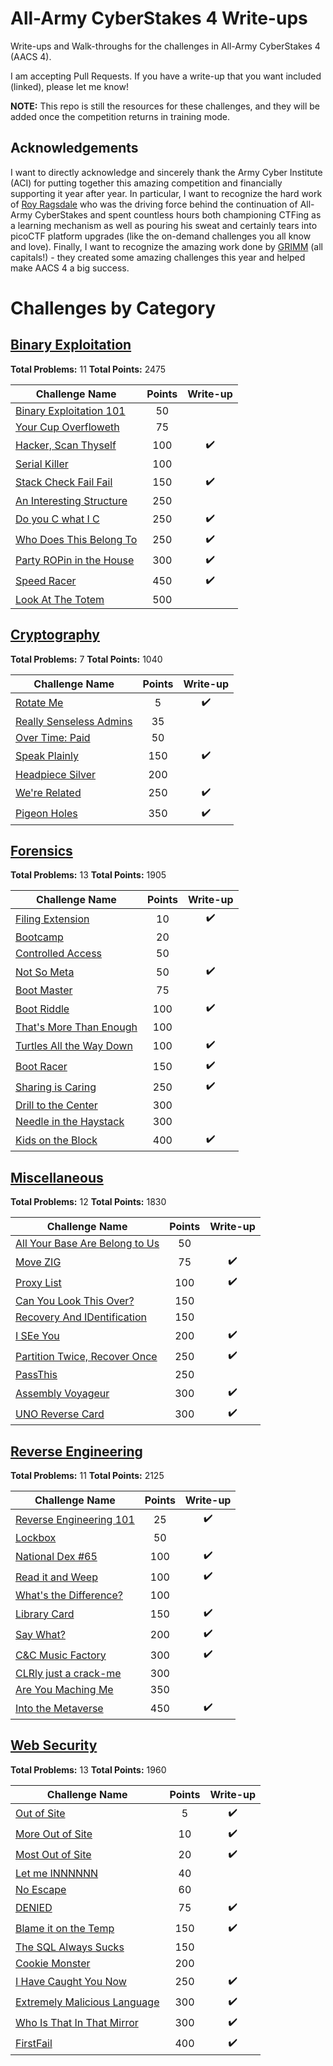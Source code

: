 # All-Army CyberStakes 4 Write-ups

Write-ups and Walk-throughs for the challenges in All-Army CyberStakes 4 (AACS 4).

I am accepting Pull Requests. If you have a write-up that you want included (linked), please let me know!

**NOTE:** This repo is still the resources for these challenges, and they will be added once the competition returns in training mode.

## Acknowledgements

I want to directly acknowledge and sincerely thank the Army Cyber Institute (ACI) for putting together this amazing competition and financially supporting it year after year. In particular, I want to recognize the hard work of [Roy Ragsdale](https://github.com/royragsdale) who was the driving force behind the continuation of All-Army CyberStakes and spent countless hours both championing CTFing as a learning mechanism as well as pouring his sweat and certainly tears into picoCTF platform upgrades (like the on-demand challenges you all know and love). Finally, I want to recognize the amazing work done by [GRIMM](https://www.grimm-co.com/) (all capitals!) - they created some amazing challenges this year and helped make AACS 4 a big success.

# Challenges by Category

## [Binary Exploitation](./BinaryExploitation/README.md)

**Total Problems:** 11
**Total Points:** 2475

| Challenge Name               | Points  | Write-up |
| -----------------------------|:-------:|:--------:|
| [Binary Exploitation 101](./BinaryExploitation/BinaryExploitation101/README.md) | 50 | |
| [Your Cup Overfloweth](./BinaryExploitation/YourCupOverfloweth/README.md) | 75 | |
| [Hacker, Scan Thyself](./BinaryExploitation/HackerScanThyself/README.md) | 100 | ✔️ |
| [Serial Killer](./BinaryExploitation/SerialKiller/README.md) | 100 | |
| [Stack Check Fail Fail](./BinaryExploitation/StackCheckFailFail/README.md) | 150 | ✔️ |
| [An Interesting Structure](./BinaryExploitation/AnInterestingStructure/README.md) | 250 | |
| [Do you C what I C](./BinaryExploitation/DoYouCWhatIC/README.md) | 250 | ✔️ |
| [Who Does This Belong To](./BinaryExploitation/WhoDoesThisBelongTo/README.md) | 250 | ✔️ |
| [Party ROPin in the House](./BinaryExploitation/PartyROPinInTheHouse/README.md) | 300 | ✔️|
| [Speed Racer](./BinaryExploitation/SpeedRacer/README.md) | 450 | ✔️ |
| [Look At The Totem](./BinaryExploitation/LookAtTheTotem/README.md) | 500 | |

## [Cryptography](./Cryptography/README.md)

**Total Problems:** 7
**Total Points:** 1040

| Challenge Name               | Points  | Write-up |
| -----------------------------|:-------:|:--------:|
| [Rotate Me](./Cryptography/RotateMe/README.md) | 5 | ✔️ |
| [Really Senseless Admins](./Cryptography/ReallySenselessAdmins/README.md) | 35 | |
| [Over Time: Paid](./Cryptography/OverTimePaid/README.md) | 50 | |
| [Speak Plainly](./Cryptography/SpeakPlainly/README.md) | 150 | ✔️ |
| [Headpiece Silver](./Cryptography/HeadpieceSilver/README.md) | 200 | |
| [We're Related](./Cryptography/WereRelated/README.md) | 250 | ✔️ |
| [Pigeon Holes](./Cryptography/PigeonHoles/README.md) | 350 | ✔️ |

## [Forensics](./Forensics/README.md)

**Total Problems:** 13
**Total Points:** 1905

| Challenge Name               | Points  | Write-up |
| -----------------------------|:-------:|:--------:|
| [Filing Extension](./Forensics/FilingExtension/README.md) | 10 | ✔️ |
| [Bootcamp](./Forensics/Bootcamp/README.md) | 20 | |
| [Controlled Access](./Forensics/ControlledAccess/README.md) | 50 | |
| [Not So Meta](./Forensics/NotSoMeta/README.md) | 50 | ✔️ |
| [Boot Master](./Forensics/BootMaster/README.md) | 75 | |
| [Boot Riddle](./Forensics/BootRiddle/README.md) | 100 | ✔️ |
| [That's More Than Enough](./Forensics/ThatsMoreThanEnough/README.md) | 100 | |
| [Turtles All the Way Down](./Forensics/TurtlesAllTheWayDown/README.md) | 100 | ✔️ |
| [Boot Racer](./Forensics/BootRacer/README.md) | 150 | ✔️ |
| [Sharing is Caring](./Forensics/SharingIsCaring/README.md) | 250 | ✔️ |
| [Drill to the Center](./Forensics/DrillToTheCenter/README.md) | 300 | |
| [Needle in the Haystack](./Forensics/NeedleInTheHaystack/README.md) | 300 | |
| [Kids on the Block](./Forensics/KidsOnTheBlock/README.md) | 400 | ✔️ |

## [Miscellaneous](./Miscellaneous/README.md)

**Total Problems:** 12
**Total Points:** 1830

| Challenge Name               | Points  | Write-up |
| -----------------------------|:-------:|:--------:|
| [All Your Base Are Belong to Us](./Miscellaneous/AllYourBase/README.md) | 50 | |
| [Move ZIG](./Miscellaneous/MoveZIG/README.md) | 75 | ✔️ |
| [Proxy List](./Miscellaneous/ProxyList/README.md) | 100 | ✔️ |
| [Can You Look This Over?](./Miscellaneous/CanYouLookThisOver/README.md) | 150 | |
| [Recovery And IDentification](./Miscellaneous/RecoveryAndIDentification/README.md) | 150 | |
| [I SEe You](./Miscellaneous/ISEeYou/README.md) | 200 | ✔️ |
| [Partition Twice, Recover Once](./Miscellaneous/PartitionTwiceRecoverOnce/README.md) | 250 | ✔️ |
| [PassThis](./Miscellaneous/PassThis/README.md) | 250 | |
| [Assembly Voyageur](./Miscellaneous/AssemblyVoyageur/README.md) | 300 | ✔️ |
| [UNO Reverse Card](./Miscellaneous/UNOReverseCard/README.md) | 300 | ✔️ |

## [Reverse Engineering](./ReverseEngineering/README.md)

**Total Problems:** 11
**Total Points:** 2125

| Challenge Name               | Points  | Write-up |
| -----------------------------|:-------:|:--------:|
| [Reverse Engineering 101](./ReverseEngineering/ReverseEngineering101/README.md) | 25 | ✔️ |
| [Lockbox](./ReverseEngineering/Lockbox/README.md) | 50 | |
| [National Dex #65](./ReverseEngineering/NationalDex65/README.md) | 100 | ✔️ |
| [Read it and Weep](./ReverseEngineering/ReadItAndWeep/README.md) | 100 | ✔️ |
| [What's the Difference?](./ReverseEngineering/WhatsTheDifference/README.md) | 100 | |
| [Library Card](./ReverseEngineering/LibraryCard/README.md) | 150 | ✔️ |
| [Say What?](./ReverseEngineering/SayWhat/README.md) | 200 | ✔️ |
| [C&C Music Factory](./ReverseEngineering/CandCMusicFactory/README.md) | 300 | ✔️ |
| [CLRly just a crack-me](./ReverseEngineering/CLRlyJustACrackMe/README.md) | 300 | |
| [Are You Maching Me](./ReverseEngineering/AreYouMachingMe/README.md) | 350 | |
| [Into the Metaverse](./ReverseEngineering/IntoTheMetaverse/README.md) | 450 | ✔️ |

## [Web Security](./WebSecurity/README.md)

**Total Problems:** 13
**Total Points:** 1960

| Challenge Name               | Points  | Write-up |
| -----------------------------|:-------:|:--------:|
| [Out of Site](./WebSecurity/OutOfSite/README.md) | 5 | ✔️ |
| [More Out of Site](./WebSecurity/MoreOutOfSite/README.md) | 10 | ✔️ |
| [Most Out of Site](./WebSecurity/MostOutOfSite/README.md) | 20 | ✔️ |
| [Let me INNNNNN](./WebSecurity/LetMeInnnnnn/README.md) | 40 | |
| [No Escape](./WebSecurity/NoEscape/README.md) | 60 | |
| [DENIED](./WebSecurity/DENIED/README.md) | 75 | ✔️ |
| [Blame it on the Temp](./WebSecurity/BlameItOnTheTemp/README.md) | 150 | ✔️|
| [The SQL Always Sucks](./WebSecurity/TheSQLAlwaysSucks/README.md) | 150 | |
| [Cookie Monster](./WebSecurity/CookieMonster/README.md) | 200 | |
| [I Have Caught You Now](./WebSecurity/IHaveCaughtYouNow/README.md) | 250 | ✔️ |
| [Extremely Malicious Language](./WebSecurity/ExtremelyMaliciousLanguage/README.md) | 300 | ✔️ |
| [Who Is That In That Mirror](./WebSecurity/WhoIsThatInThatMirror/README.md) | 300 | ✔️ |
| [FirstFail](./WebSecurity/FirstFail/README.md) | 400 | ✔️ |
